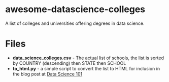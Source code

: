 # awesome-datascience-colleges
A list of colleges and universities offering degrees in data science.   

# Files

* **data_science_colleges.csv** - The actual list of schools, the list is sorted by COUNTRY (descending) then STATE then SCHOOL
* **to_html.py** - a simple script to convert the list to HTML for inclusion in the blog post at [Data Science 101](http://101.datascience.community/2012/04/09/colleges-with-data-science-degrees/)
